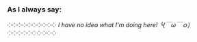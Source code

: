 ### As I always say: 

   _⁘⁘⁘⁘⁘⁘⁘⁘⁘⁘ I have no idea what I'm doing here! ╰(￣ω￣ｏ)  ⁘⁘⁘⁘⁘⁘⁘⁘⁘⁘_
               
	       
   
               





  										                                
                                                                                                                
                                                                                                              
